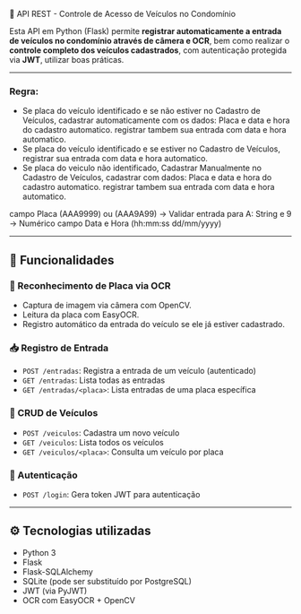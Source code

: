  🚗 API REST - Controle de Acesso de Veículos no Condomínio

Esta API em Python (Flask) permite **registrar automaticamente a entrada de veículos no condomínio através de câmera e OCR**, 
bem como realizar o **controle completo dos veículos cadastrados**, com autenticação protegida via **JWT**, utilizar boas práticas.

---
### Regra:
- Se placa do veículo identificado e se não estiver no Cadastro de Veículos, cadastrar automaticamente com os dados: Placa  e data e hora do cadastro automatico. registrar tambem sua entrada com data e hora automatico.
- Se placa do veículo identificado e se estiver no Cadastro de Veículos, registrar sua entrada com data e hora automatico.
- Se placa do veiculo não identificado, Cadastrar Manualmente no Cadastro de Veículos, cadastrar com dados: Placa e data e hora do cadastro automatico. registrar tambem sua entrada com data e hora automatico.


campo Placa (AAA9999) ou (AAA9A99) -> Validar entrada para A: String e 9 -> Numérico
campo Data e Hora (hh:mm:ss dd/mm/yyyy) 

---

## 🔧 Funcionalidades

### 📸 Reconhecimento de Placa via OCR
- Captura de imagem via câmera com OpenCV.
- Leitura da placa com EasyOCR.
- Registro automático da entrada do veículo se ele já estiver cadastrado.

### 📥 Registro de Entrada
- `POST /entradas`: Registra a entrada de um veículo (autenticado)
- `GET /entradas`: Lista todas as entradas
- `GET /entradas/<placa>`: Lista entradas de uma placa específica

### 🚗 CRUD de Veículos
- `POST /veiculos`: Cadastra um novo veículo
- `GET /veiculos`: Lista todos os veículos
- `GET /veiculos/<placa>`: Consulta um veículo por placa

### 🔐 Autenticação
- `POST /login`: Gera token JWT para autenticação

---

## ⚙️ Tecnologias utilizadas

- Python 3
- Flask
- Flask-SQLAlchemy
- SQLite (pode ser substituído por PostgreSQL)
- JWT (via PyJWT)
- OCR com EasyOCR + OpenCV

